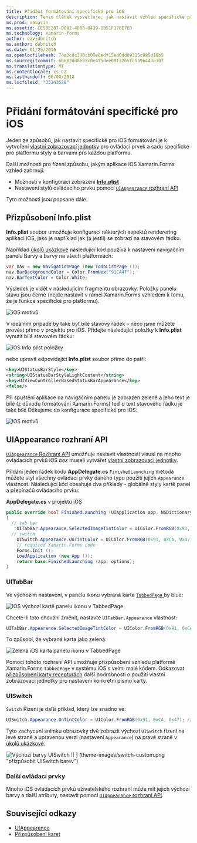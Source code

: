 ```yaml
---
title: Přidání formátování specifické pro iOS
description: Tento článek vysvětluje, jak nastavit vzhled specifické pro iOS bez použití Xamarin.Forms vlastní zobrazovací jednotky.
ms.prod: xamarin
ms.assetid: CE50E207-D092-4D88-8439-1B51F178E7ED
ms.technology: xamarin-forms
author: davidbritch
ms.author: dabritch
ms.date: 01/29/2016
ms.openlocfilehash: 74a3cdc340cb09e8adf15ed0dd09315c985d18b5
ms.sourcegitcommit: 66682dd8e93c0e4f5dee69f32b5fc5a96443e307
ms.translationtype: MT
ms.contentlocale: cs-CZ
ms.lasthandoff: 06/08/2018
ms.locfileid: "35243528"
---
```

# <a name="adding-ios-specific-formatting"></a>Přidání formátování specifické pro iOS

Jeden ze způsobů, jak nastavit specifické pro iOS formátování je k vytvoření [vlastní zobrazovací jednotky](~/xamarin-forms/app-fundamentals/custom-renderer/index.md) pro ovládací prvek a sadu specifické pro platformu styly a barvami pro každou platformu.

Další možnosti pro řízení způsobu, jakým aplikace iOS Xamarin.Forms vzhled zahrnují:

* Možnosti v konfiguraci zobrazení [ **Info.plist**](#info-plist)
* Nastavení stylů ovládacího prvku pomocí [ `UIAppearance` rozhraní API](#uiappearance)

Tyto možnosti jsou popsané dále.

<a name="info-plist"/>

## <a name="customizing-infoplist"></a>Přizpůsobení Info.plist

**Info.plist** soubor umožňuje konfiguraci některých aspektů renderering aplikaci iOS, jako je například jak (a jestli) se zobrazí na stavovém řádku.

Například [úkolů ukázkové](https://developer.xamarin.com/samples/xamarin-forms/Todo/) následující kód používá k nastavení navigačním panelu Barvy a barvy na všech platformách:

```csharp
var nav = new NavigationPage (new TodoListPage ());
nav.BarBackgroundColor = Color.FromHex("91CA47");
nav.BarTextColor = Color.White;
```

Výsledek je vidět v následujícím fragmentu obrazovky. Položky panelu stavu jsou černé (nejde nastavit v rámci Xamarin.Forms vzhledem k tomu, že je funkce specifické pro platformu).

![](theme-images/status-default-sml.png "iOS motivů")

V ideálním případě by také být bílé stavový řádek – něco jsme můžete provést přímo v projektu pro iOS. Přidejte následující položky k **Info.plist** vynutit bílá stavovém řádku:

![](theme-images/info-plist.png "iOS Info.plist položky")

nebo upravit odpovídající **Info.plist** soubor přímo do patří:

```xml
<key>UIStatusBarStyle</key>
<string>UIStatusBarStyleLightContent</string>
<key>UIViewControllerBasedStatusBarAppearance</key>
<false/>
```

Při spuštění aplikace na navigačním panelu je zobrazen zeleně a jeho text je bílé (z důvodu formátování Xamarin.Forms) teď *a* text stavového řádku je také bílé Děkujeme do konfigurace specifické pro iOS:

![](theme-images/status-white-sml.png "iOS motivů")

<a name="uiappearance"/>

## <a name="uiappearance-api"></a>UIAppearance rozhraní API

[ `UIAppearance` Rozhraní API](~/ios/user-interface/ios-ui/introduction-to-the-appearance-api.md) umožňuje nastavit vlastnosti visual na mnoho ovládacích prvků iOS *bez* museli vytvářet [vlastní zobrazovací jednotky](~/xamarin-forms/app-fundamentals/custom-renderer/index.md).

Přidání jeden řádek kódu **AppDelegate.cs** `FinishedLaunching` metoda můžete styl všechny ovládací prvky daného typu použití jejich `Appearance` vlastnost. Následující kód obsahuje dva příklady - globálně styly kartě panel a přepínačů ovládacího prvku:

**AppDelegate.cs** v projektu iOS

```csharp
public override bool FinishedLaunching (UIApplication app, NSDictionary options)
{
  // tab bar
    UITabBar.Appearance.SelectedImageTintColor = UIColor.FromRGB(0x91, 0xCA, 0x47); // green
  // switch
    UISwitch.Appearance.OnTintColor = UIColor.FromRGB(0x91, 0xCA, 0x47); // green
    // required Xamarin.Forms code
    Forms.Init ();
    LoadApplication (new App ());
    return base.FinishedLaunching (app, options);
}
```

### <a name="uitabbar"></a>UITabBar

Ve výchozím nastavení, v panelu ikonu vybraná karta [ `TabbedPage` ](~/xamarin-forms/app-fundamentals/navigation/tabbed-page.md) by blue:

![](theme-images/tabbar-default.png "IOS výchozí kartě panelu ikonu v TabbedPage")

Chcete-li toto chování změnit, nastavte `UITabBar.Appearance` vlastnost:

```csharp
UITabBar.Appearance.SelectedImageTintColor = UIColor.FromRGB(0x91, 0xCA, 0x47); // green
```

To způsobí, že vybraná karta jako zelená:

![](theme-images/tabbar-custom.png "Zelená iOS karta panelu ikonu v TabbedPage")

Pomocí tohoto rozhraní API umožňuje přizpůsobení vzhledu platformě Xamarin.Forms `TabbedPage` v systému iOS s velmi malé kódem. Odkazovat [přizpůsobení karty recepturách](https://developer.xamarin.com/recipes/cross-platform/xamarin-forms/ios/customize-tabs/) další podrobnosti o použití vlastní zobrazovací jednotky pro nastavení konkrétní písmo karty.

### <a name="uiswitch"></a>UISwitch

`Switch` Řízení je další příklad, který lze snadno ve:

```csharp
UISwitch.Appearance.OnTintColor = UIColor.FromRGB(0x91, 0xCA, 0x47); // green
```

Tyto zachycení snímku obrazovky dvě zobrazit výchozí `UISwitch` řízení na levé straně a upravenou verzi (nastavení `Appearance`) na pravé straně v [úkolů ukázkové](https://developer.xamarin.com/samples/xamarin-forms/Todo/):

![](theme-images/switch-default.png "Výchozí barvy UISwitch") ![ ] (theme-images/switch-custom.png "přizpůsobit UISwitch barev")

### <a name="other-controls"></a>Další ovládací prvky

Mnoho iOS ovládacích prvků uživatelského rozhraní může mít jejich výchozí barvy a další atributy, nastavit pomocí [ `UIAppearance` rozhraní API](~/ios/user-interface/ios-ui/introduction-to-the-appearance-api.md).



## <a name="related-links"></a>Související odkazy

- [UIAppearance](~/ios/user-interface/ios-ui/introduction-to-the-appearance-api.md)
- [Přizpůsobení karet](https://developer.xamarin.com/recipes/cross-platform/xamarin-forms/ios/customize-tabs/)
